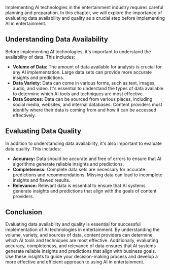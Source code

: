 

Implementing AI technologies in the entertainment industry requires careful planning and preparation. In this chapter, we will explore the importance of evaluating data availability and quality as a crucial step before implementing AI in entertainment.

Understanding Data Availability
-------------------------------

Before implementing AI technologies, it's important to understand the availability of data. This includes:

* **Volume of Data:** The amount of data available for analysis is crucial for any AI implementation. Large data sets can provide more accurate insights and predictions.
* **Data Variety:** Data can come in various forms, such as text, images, audio, and video. It's essential to understand the types of data available to determine which AI tools and techniques are most effective.
* **Data Sources:** Data can be sourced from various places, including social media, websites, and internal databases. Content providers must identify where their data is coming from and how it can be accessed effectively.

Evaluating Data Quality
-----------------------

In addition to understanding data availability, it's also important to evaluate data quality. This includes:

* **Accuracy:** Data should be accurate and free of errors to ensure that AI algorithms generate reliable insights and predictions.
* **Completeness:** Complete data sets are necessary for accurate predictions and recommendations. Missing data can lead to incomplete insights and flawed results.
* **Relevance:** Relevant data is essential to ensure that AI systems generate insights and predictions that align with the goals of content providers.

Conclusion
----------

Evaluating data availability and quality is essential for successful implementation of AI technologies in entertainment. By understanding the volume, variety, and sources of data, content providers can determine which AI tools and techniques are most effective. Additionally, evaluating accuracy, completeness, and relevance of data ensures that AI systems generate reliable insights and predictions that align with business goals. Use these insights to guide your decision-making process and develop a more effective and efficient approach to using AI in entertainment.
